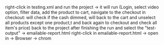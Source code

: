 right-click in testing.xml and run the project ->
 it will run (Login, select video option, filter data, add the product to cart, navigate to the checkout 
 in checkout: will check if the cash dimmed, will back to the cart and unselect all products except one product,t and back again to checkout and check all item's price)
 back to the  project after finishing the run and select the "test-output" -> emailable-report.html right-click in emailable-report.html -> open in -> Browser -> chrom 
